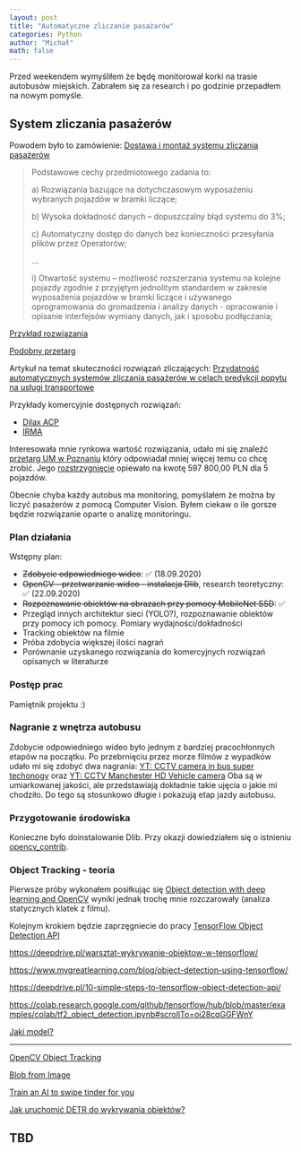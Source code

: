 ```yaml
---
layout: post
title: "Automatyczne zliczanie pasażarów"
categories: Python
author: "Michał"
math: false
---
```


Przed weekendem wymyśliłem że będę monitorował korki na trasie autobusów miejskich. Zabrałem się za research i po godzinie przepadłem na nowym pomyśle. 

## System zliczania pasażerów
Powodem było to zamówienie: [Dostawa i montaż systemu zliczania pasażerów](http://bip.metropoliagzm.pl/przetarg/125941/za-270-5-1-2020)

> Podstawowe cechy przedmiotowego zadania to:
>
>a) Rozwiązania bazujące na dotychczasowym wyposażeniu wybranych pojazdów w bramki liczące;
>
>b) Wysoka dokładność danych – dopuszczalny błąd systemu do 3%;
>
>c) Automatyczny dostęp do danych bez konieczności przesyłania plików przez Operatorów;
>
>...
>
>i) Otwartość systemu – możliwość rozszerzania systemu na kolejne pojazdy zgodnie z przyjętym jednolitym standardem w zakresie wyposażenia pojazdów w bramki liczące i używanego oprogramowania do gromadzenia i analizy danych - opracowanie i opisanie interfejsów wymiany danych, jak i sposobu podłączania;


[Przykład rozwiązania](http://www.infotron.com.pl/pliki/Infotron%20-%20SZP%20-%20Opis%20v5.pdf)

[Podobny przetarg](https://www.gait.pl/wp-content/uploads/2018/01/zal_9_siwz.pdf)

Artykuł na temat skuteczności rozwiązań zliczających: [Przydatność automatycznych systemów zliczania pasażerów w celach predykcji popytu na usługi transportowe](http://yadda.icm.edu.pl/yadda/element/bwmeta1.element.baztech-23687bf1-a7cb-49c6-98ab-8689e6aba932/c/TMiR_4_2018_aleksandrowicz.pdf)

Przykłady komercyjnie dostępnych rozwiązań:
- [Dilax ACP](https://www.dilax.com/en/products/automatic-passenger-counting)
- [IRMA](https://www.iris-sensing.com/products/automatic-passenger-counting/)

Interesowała mnie rynkowa wartość rozwiązania, udało mi się znaleźć [przetarg UM w Poznaniu](https://bip.umww.pl/292---648---k_74---k_231---k_216---przetarg-nieograniczony-pn-doposazenie-autobusow-szynowych) który odpowiadał mniej więcej temu co chcę zrobić. Jego [rozstrzygnięcie](https://www.przetargi.egospodarka.pl/kto-wygral/13907877,emtal-sp-z-o-o.html) opiewało na kwotę 597 800,00 PLN dla 5 pojazdów.

Obecnie chyba każdy autobus ma monitoring, pomyślałem że można by liczyć pasażerów z pomocą Computer Vision. Byłem ciekaw o ile gorsze będzie rozwiązanie oparte o analizę monitoringu.

### Plan działania

Wstępny plan: 
- ~~Zdobycie odpowiedniego wideo~~: ✅ (18.09.2020)
- ~~OpenCV - przetwarzanie wideo - instalacja Dlib~~, research teoretyczny: ✅ (22.09.2020)
- ~~Rozpoznawanie obiektów na obrazach przy pomocy MobileNet SSD~~: ✅
- Przegląd innych architektur sieci (YOLO?), rozpoznawanie obiektów przy pomocy ich pomocy. Pomiary wydajności/dokładności 
- Tracking obiektów na filmie
- Próba zdobycia większej ilości nagrań
- Porównanie uzyskanego rozwiązania do komercyjnych rozwiązań opisanych w literaturze

### Postęp prac

Pamiętnik projektu :)

### Nagranie z wnętrza autobusu

Zdobycie odpowiedniego wideo było jednym z bardziej pracochłonnych etapów na początku. Po przebrnięciu przez morze filmów z wypadków udało mi się zdobyć dwa nagrania: [YT: CCTV camera in bus super techonogy](https://www.youtube.com/watch?v=MOuPL-dhszQ) oraz [YT: CCTV Manchester HD Vehicle camera](https://www.youtube.com/watch?v=eWZtH96EKZk) Oba są w umiarkowanej jakości, ale przedstawiają dokładnie takie ujęcia o jakie mi chodziło. Do tego są stosunkowo długie i pokazują etap jazdy autobusu.
### Przygotowanie środowiska
Konieczne było doinstalowanie Dlib. Przy okazji dowiedziałem się o istnieniu [opencv_contrib](https://github.com/opencv/opencv_contrib/tree/master/modules). 

### Object Tracking - teoria

Pierwsze próby wykonałem posiłkując się [Object detection with deep learning and OpenCV](https://www.pyimagesearch.com/2017/09/11/object-detection-with-deep-learning-and-opencv/)  wyniki jednak trochę mnie rozczarowały (analiza statycznych klatek z filmu). 



Kolejnym krokiem będzie  zaprzęgniecie do pracy [TensorFlow Object Detection API](https://github.com/tensorflow/models/tree/master/research/object_detection)

https://deepdrive.pl/warsztat-wykrywanie-obiektow-w-tensorflow/

https://www.mygreatlearning.com/blog/object-detection-using-tensorflow/

https://deepdrive.pl/10-simple-steps-to-tensorflow-object-detection-api/

https://colab.research.google.com/github/tensorflow/hub/blob/master/examples/colab/tf2_object_detection.ipynb#scrollTo=oi28cqGGFWnY

[Jaki model?](https://github.com/hoya012/deep_learning_object_detection)

---


[OpenCV Object Tracking](https://www.pyimagesearch.com/2018/07/30/opencv-object-tracking/)

[Blob from Image](https://www.pyimagesearch.com/2017/11/06/deep-learning-opencvs-blobfromimage-works/)



[Train an AI to swipe tinder for you](https://medium.com/@joel.barmettler/train-an-ai-to-swipe-tinder-for-you-bc226df8709d)


[Jak uruchomić DETR do wykrywania obiektów?](https://deepdrive.pl/jak-uruchomic-detr-do-wykrywania-obiektow/)

## TBD
